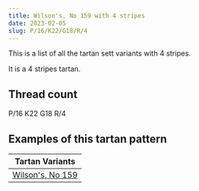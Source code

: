 ```yaml
---
title: Wilson's, No 159 with 4 stripes
date: 2023-02-05
slug: P/16/K22/G18/R/4
---
```

This is a list of all the tartan sett variants with 4 stripes.

It is a 4 stripes tartan.


## Thread count
P/16 K22 G18 R/4

## Examples of this tartan pattern

| Tartan Variants |
|---------------|
| [Wilson's, No 159](/variants/p/16/k22/g18/r/4-g008000-k000000-p800080-rc00000)||
